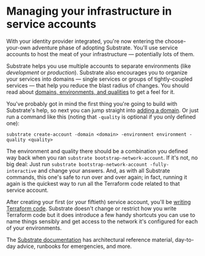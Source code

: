 # Managing your infrastructure in service accounts

With your identity provider integrated, you're now entering the choose-your-own adventure phase of adopting Substrate. You'll use service accounts to host the meat of your infrastructure — potentially lots of them.

Substrate helps you use multiple accounts to separate environments (like _development_ or _production_). Substrate also encourages you to organize your services into domains — single services or groups of tightly-coupled services — that help you reduce the blast radius of changes. You should read about [domains, environments, and qualities](../concepts/domains-environments-qualities.md) to get a feel for it.

You've probably got in mind the first thing you're going to build with Substrate's help, so next you can jump straight into [adding a domain](../working/adding-a-domain.md). Or just run a command like this (noting that `-quality` is optional if you only defined one):

```shell-session
substrate create-account -domain <domain> -environment environment -quality <quality>
```

The environment and quality there should be a combination you defined way back when you ran `substrate bootstrap-network-account`. If it's not, no big deal: Just run `substrate bootstrap-network-account -fully-interactive` and change your answers. And, as with all Substrate commands, this one's safe to run over and over again; in fact, running it again is the quickest way to run all the Terraform code related to that service account.

After creating your first (or your fiftieth) service account, you'll be [writing Terraform code](https://github.com/src-bin/substrate-manual/blob/main/writing-terraform-code/README.md). Substrate doesn't change or restrict how you write Terraform code but it does introduce a few handy shortcuts you can use to name things sensibly and get access to the network it's configured for each of your environments.

The [Substrate documentation](../) has architectural reference material, day-to-day advice, runbooks for emergencies, and more.
